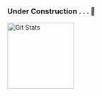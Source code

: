 ### Under Construction . . . 🌱
<a href="https://github.com/racheats"><img alt="Git Stats" src="https://github-readme-stats.vercel.app/api?username=drakemd&count_private=true&include_all_commits=true&show_icons=true&theme=cobalt" align="left" height="150" /></a>
<!--
**drakemd/drakemd** is a ✨ _special_ ✨ repository because its `README.md` (this file) appears on your GitHub profile.

Here are some ideas to get you started:

- 🔭 I’m currently working on ...
- 🌱 I’m currently learning ...
- 👯 I’m looking to collaborate on ...
- 🤔 I’m looking for help with ...
- 💬 Ask me about ...
- 📫 How to reach me: ...
- 😄 Pronouns: ...
- ⚡ Fun fact: ...
-->
